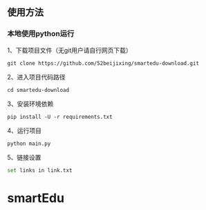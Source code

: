 ## 使用方法
### 本地使用python运行
1、下载项目文件（无git用户请自行网页下载）
```
git clone https://github.com/52beijixing/smartedu-download.git
```
2、进入项目代码路径
```
cd smartedu-download
```

3、安装环境依赖
```
pip install -U -r requirements.txt
```

4、运行项目
```
python main.py
```

5、链接设置
```sh
set links in link.txt 
```
# smartEdu
